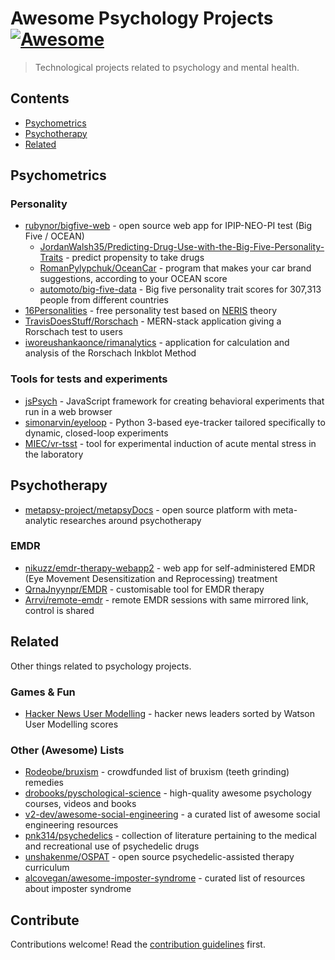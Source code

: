 # Awesome Psychology Projects [![Awesome](https://awesome.re/badge.svg)](https://awesome.re)

> Technological projects related to psychology and mental health.


## Contents

- [Psychometrics](#psychometrics)
- [Psychotherapy](#psychotherapy)
- [Related](#related)


## Psychometrics

### Personality

- [rubynor/bigfive-web](https://github.com/rubynor/bigfive-web) - open source web app for IPIP-NEO-PI test (Big Five / OCEAN)
  - [JordanWalsh35/Predicting-Drug-Use-with-the-Big-Five-Personality-Traits](https://github.com/JordanWalsh35/Predicting-Drug-Use-with-the-Big-Five-Personality-Traits) - predict propensity to take drugs
  - [RomanPylypchuk/OceanCar](https://github.com/RomanPylypchuk/OceanCar) - program that makes your car brand suggestions, according to your OCEAN score
  - [automoto/big-five-data](https://github.com/automoto/big-five-data) - Big five personality trait scores for 307,313 people from different countries
- [16Personalities](https://www.16personalities.com/) - free personality test based on [NERIS](https://www.16personalities.com/articles/our-theory) theory
- [TravisDoesStuff/Rorschach](https://github.com/TravisDoesStuff/Rorschach) - MERN-stack application giving a Rorschach test to users
- [iworeushankaonce/rimanalytics](https://github.com/iworeushankaonce/rimanalytics) - application for calculation and analysis of the Rorschach Inkblot Method

### Tools for tests and experiments

- [jsPsych](https://github.com/jspsych/jsPsych) - JavaScript framework for creating behavioral experiments that run in a web browser
- [simonarvin/eyeloop](https://github.com/simonarvin/eyeloop) - Python 3-based eye-tracker tailored specifically to dynamic, closed-loop experiments
- [MIEC/vr-tsst](https://github.com/MIEC/vr-tsst) - tool for experimental induction of acute mental stress in the laboratory

## Psychotherapy

- [metapsy-project/metapsyDocs](https://github.com/metapsy-project/metapsyDocs) - open source platform with meta-analytic researches around psychotherapy

### EMDR

- [nikuzz/emdr-therapy-webapp2](https://github.com/nikuzz/emdr-therapy-webapp2) - web app for self-administered EMDR (Eye Movement Desensitization and Reprocessing) treatment
- [QrnaJnyynpr/EMDR](https://github.com/QrnaJnyynpr/EMDR) - customisable tool for EMDR therapy
- [Arrvi/remote-emdr](https://github.com/Arrvi/remote-emdr) - remote EMDR sessions with same mirrored link, control is shared

## Related

Other things related to psychology projects.

### Games & Fun

- [Hacker News User Modelling](http://kolinko.github.io/um-hn/) - hacker news leaders sorted by Watson User Modelling scores

### Other (Awesome) Lists

- [Rodeobe/bruxism](https://github.com/Rodeobe/bruxism) - crowdfunded list of bruxism (teeth grinding) remedies
- [drobooks/pyschological-science](https://github.com/drobooks/pyschological-science) - high-quality awesome psychology courses, videos and books
- [v2-dev/awesome-social-engineering](https://github.com/v2-dev/awesome-social-engineering) - a curated list of awesome social engineering resources
- [pnk314/psychedelics](https://github.com/pnk314/psychedelics) - collection of literature pertaining to the medical and recreational use of psychedelic drugs
- [unshakenme/OSPAT](https://github.com/unshakenme/OSPAT) - open source psychedelic-assisted therapy curriculum
- [alcovegan/awesome-imposter-syndrome](https://github.com/alcovegan/awesome-imposter-syndrome) - curated list of resources about imposter syndrome

## Contribute

Contributions welcome! Read the [contribution guidelines](contributing.md) first.
